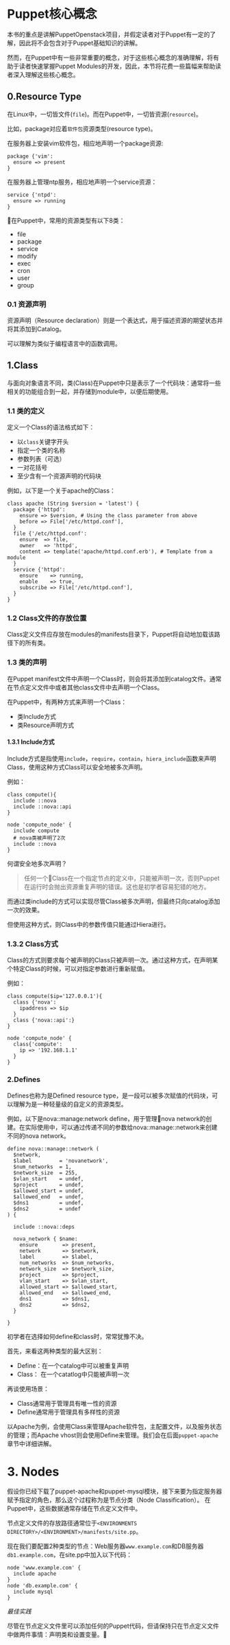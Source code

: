 # Puppet核心概念

本书的重点是讲解PuppetOpenstack项目，并假定读者对于Puppet有一定的了解，因此将不会包含对于Puppet基础知识的讲解。

然而，在Puppet中有一些非常重要的概念，对于这些核心概念的准确理解，将有助于读者快速掌握Puppet Modules的开发，因此，本节将花费一些篇幅来帮助读者深入理解这些核心概念。

## 0.Resource Type

在Linux中，一切皆文件(`file`)。而在Puppet中，一切皆资源(`resource`)。


比如，package对应着`软件包`资源类型(resource type)。


在服务器上安装vim软件包，相应地声明一个package资源:

```puppet
package {'vim':
  ensure => present
}
```


在服务器上管理ntp服务，相应地声明一个service资源：

```puppet
service {'ntpd':
  ensure => running
}
```

在Puppet中，常用的资源类型有以下8类：

- file
- package
- service
- modify
- exec
- cron
- user
- group

### 0.1 资源声明

资源声明（Resource declaration）则是一个表达式，用于描述资源的期望状态并将其添加到Catalog。

可以理解为类似于编程语言中的函数调用。

## 1.Class

与面向对象语言不同，类(Class)在Puppet中只是表示了一个代码块：通常将一些相关的功能组合到一起，并存储到module中，以便后期使用。


### 1.1 类的定义

定义一个Class的语法格式如下：
  - 以`class`关键字开头
  - 指定一个类的名称
  - 参数列表（可选）
  - 一对花括号
  - 至少含有一个资源声明的代码块

例如，以下是一个关于apache的Class：

```puppet
class apache (String $version = 'latest') {
  package {'httpd':
    ensure => $version, # Using the class parameter from above
    before => File['/etc/httpd.conf'],
  }
  file {'/etc/httpd.conf':
    ensure  => file,
    owner   => 'httpd',
    content => template('apache/httpd.conf.erb'), # Template from a module
  }
  service {'httpd':
    ensure    => running,
    enable    => true,
    subscribe => File['/etc/httpd.conf'],
  }
}
```

### 1.2 Class文件的存放位置

Class定义文件应存放在modules的manifests目录下，Puppet将自动地加载该路径下的所有类。

### 1.3 类的声明

在Puppet manifest文件中声明一个Class时，则会将其添加到catalog文件。通常在节点定义文件中或者其他class文件中去声明一个Class。

在Puppet中，有两种方式来声明一个Class：

 - 类Include方式
 - 类Resource声明方式 
 
#### 1.3.1 Include方式

Include方式是指使用`include`，`require`，`contain`，`hiera_include`函数来声明Class，使用这种方式Class可以安全地被多次声明。


例如：

```puppet
class compute(){
  include ::nova
  include ::nova::api
}

node 'compute_node' {
  include compute
  # nova类被声明了2次
  include ::nova
}
```

何谓安全地多次声明？

 > 任何一个Class在一个指定节点的定义中，只能被声明一次，否则Puppet在运行时会抛出资源重复声明的错误。这也是初学者容易犯错的地方。

而通过类include的方式可以实现尽管Class被多次声明，但最终只向catalog添加一次的效果。

但使用这种方式，则Class中的参数传值只能通过Hiera进行。


### 1.3.2 Class方式

Class的方式则要求每个被声明的Class只被声明一次。通过这种方式，在声明某个特定Class的时候，可以对指定参数进行重新赋值。

例如：

```puppet
class compute($ip='127.0.0.1'){
  class {'nova':
    ipaddress => $ip
  }
  class {'nova::api':}
}

node 'compute_node' {
  class{'compute':
    ip => '192.168.1.1'
  }
}
```

### 2.Defines


Defines也称为是Defined resource type，是一段可以被多次赋值的代码块，可以理解为是一种轻量级的自定义的资源类型。

例如，以下是nova::manage:network define，用于管理nova network的创建。在实际使用中，可以通过传递不同的参数给nova::manage::network来创建不同的nova network。

```puppet
define nova::manage::network (
  $network,
  $label         = 'novanetwork',
  $num_networks  = 1,
  $network_size  = 255,
  $vlan_start    = undef,
  $project       = undef,
  $allowed_start = undef,
  $allowed_end   = undef,
  $dns1          = undef,
  $dns2          = undef
) {

  include ::nova::deps

  nova_network { $name:
    ensure        => present,
    network       => $network,
    label         => $label,
    num_networks  => $num_networks,
    network_size  => $network_size,
    project       => $project,
    vlan_start    => $vlan_start,
    allowed_start => $allowed_start,
    allowed_end   => $allowed_end,
    dns1          => $dns1,
    dns2          => $dns2,
  }

}
```

初学者在选择如何define和class时，常常犹豫不决。

首先，来看这两种类型的最大区别：

 - Define：在一个catalog中可以被重复声明
 - Class： 在一个catatlog中只能被声明一次

再谈使用场景：
 - Class通常用于管理具有唯一性的资源
 - Define通常用于管理具有多样性的资源
 
 以Apache为例，会使用Class来管理Apache软件包，主配置文件，以及服务状态的管理；而Apache vhost则会使用Define来管理。我们会在后面`puppet-apache`章节中详细讲解。
 
 
 # 3. Nodes
 
假设你已经下载了puppet-apache和puppet-mysql模块，接下来要为指定服务器赋予指定的角色，那么这个过程称为是节点分类（Node Classification）。
在Puppet中，这些数据通常存储在节点定义文件中。

节点定义文件的存放路径通常位于`<ENVIRONMENTS DIRECTORY>/<ENVIRONMENT>/manifests/site.pp`。

现在我们要配置2种类型的节点：Web服务器`www.example.com`和DB服务器`db1.example.com`，在site.pp中加入以下代码：

```puppet
node 'www.example.com' {
  include apache
}
node 'db.example.com' {
  include mysql
}
```

*最佳实践*

尽管在节点定义文件里可以添加任何的Puppet代码，但请保持只在节点定义文件中做两件事情：声明类和设置变量。

